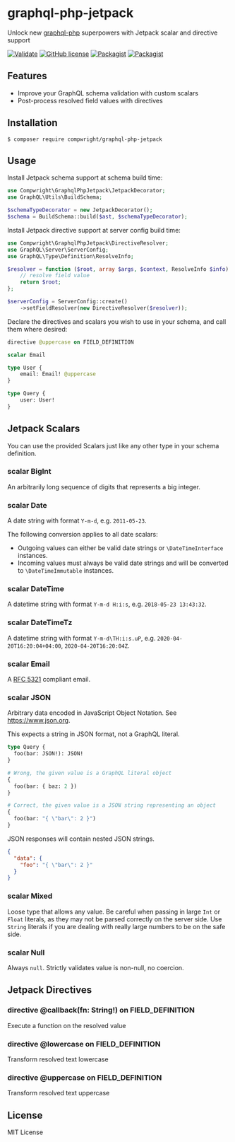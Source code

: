 # graphql-php-jetpack

Unlock new [graphql-php](https://github.com/webonyx/graphql-php) superpowers with Jetpack scalar and directive support

[![Validate](https://github.com/compwright/graphql-php-jetpack/actions/workflows/validate.yml/badge.svg)](https://github.com/compwright/graphql-php-jetpack/actions/workflows/validate.yml)
[![GitHub license](https://img.shields.io/github/license/compwright/graphql-php-jetpack.svg)](https://github.com/compwright/graphql-php-jetpack/blob/master/LICENSE)
[![Packagist](https://img.shields.io/packagist/v/compwright/graphql-php-jetpack.svg)](https://packagist.org/packages/compwright/graphql-php-jetpack)
[![Packagist](https://img.shields.io/packagist/dt/compwright/graphql-php-jetpack.svg)](https://packagist.org/packages/compwright/graphql-php-jetpack)

## Features

* Improve your GraphQL schema validation with custom scalars
* Post-process resolved field values with directives

## Installation

```
$ composer require compwright/graphql-php-jetpack
```

## Usage

Install Jetpack schema support at schema build time:

```php
use Compwright\GraphqlPhpJetpack\JetpackDecorator;
use GraphQL\Utils\BuildSchema;

$schemaTypeDecorator = new JetpackDecorator();
$schema = BuildSchema::build($ast, $schemaTypeDecorator);
```

Install Jetpack directive support at server config build time:

```php
use Compwright\GraphqlPhpJetpack\DirectiveResolver;
use GraphQL\Server\ServerConfig;
use GraphQL\Type\Definition\ResolveInfo;

$resolver = function ($root, array $args, $context, ResolveInfo $info) {
    // resolve field value
    return $root;
};

$serverConfig = ServerConfig::create()
    ->setFieldResolver(new DirectiveResolver($resolver));
```

Declare the directives and scalars you wish to use in your schema, and call them where desired:

```graphql
directive @uppercase on FIELD_DEFINITION

scalar Email

type User {
    email: Email! @uppercase
}

type Query {
    user: User!
}
```

## Jetpack Scalars

You can use the provided Scalars just like any other type in your schema definition.

### scalar BigInt

An arbitrarily long sequence of digits that represents a big integer.

### scalar Date

A date string with format `Y-m-d`, e.g. `2011-05-23`.

The following conversion applies to all date scalars:

- Outgoing values can either be valid date strings or `\DateTimeInterface` instances.
- Incoming values must always be valid date strings and will be converted to `\DateTimeImmutable` instances.

### scalar DateTime

A datetime string with format `Y-m-d H:i:s`, e.g. `2018-05-23 13:43:32`.

### scalar DateTimeTz

A datetime string with format `Y-m-d\TH:i:s.uP`, e.g. `2020-04-20T16:20:04+04:00`, `2020-04-20T16:20:04Z`.

### scalar Email

A [RFC 5321](https://tools.ietf.org/html/rfc5321) compliant email.

### scalar JSON

Arbitrary data encoded in JavaScript Object Notation. See https://www.json.org.

This expects a string in JSON format, not a GraphQL literal.

```graphql
type Query {
  foo(bar: JSON!): JSON!
}

# Wrong, the given value is a GraphQL literal object
{
  foo(bar: { baz: 2 })
}

# Correct, the given value is a JSON string representing an object
{
  foo(bar: "{ \"bar\": 2 }")
}
```

JSON responses will contain nested JSON strings.

```json
{
  "data": {
    "foo": "{ \"bar\": 2 }"
  }
}
```

### scalar Mixed

Loose type that allows any value. Be careful when passing in large `Int` or `Float` literals,
as they may not be parsed correctly on the server side. Use `String` literals if you are
dealing with really large numbers to be on the safe side.

### scalar Null

Always `null`. Strictly validates value is non-null, no coercion.

## Jetpack Directives

### directive @callback(fn: String!) on FIELD_DEFINITION

Execute a function on the resolved value

### directive @lowercase on FIELD_DEFINITION

Transform resolved text lowercase

### directive @uppercase on FIELD_DEFINITION

Transform resolved text uppercase

## License

MIT License
